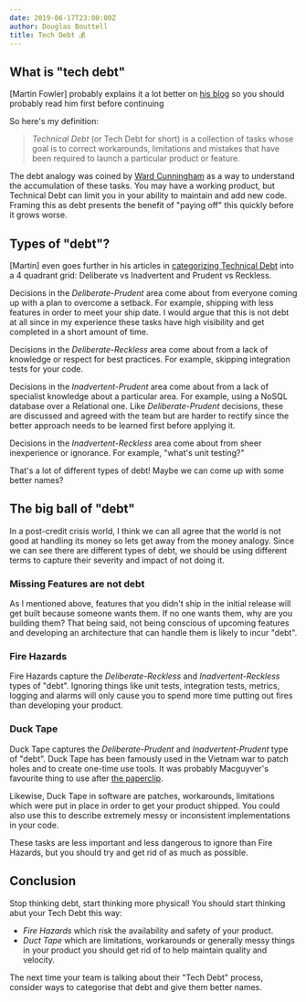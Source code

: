 ```yaml
---
date: 2019-06-17T23:00:00Z
author: Douglas Bouttell
title: Tech Debt 💰
---
```


## What is "tech debt"

[Martin Fowler] probably explains it a lot better on [his blog](https://martinfowler.com/bliki/TechnicalDebt.html)
so you should probably read him first before continuing

So here's my definition:
> *Technical Debt* (or Tech Debt for short) is a collection of tasks whose 
goal is to correct workarounds, limitations and mistakes that have been 
required to launch a particular product or feature.

The debt analogy was coined by [Ward Cunningham](http://wiki.c2.com/?WardExplainsDebtMetaphor)
as a way to understand the accumulation of these tasks.  You may have a working product, but 
Technical Debt can limit you in your ability to maintain and add new code.
Framing this as debt presents the benefit of "paying off" this quickly before
it grows worse. 

## Types of "debt"?

[Martin] even goes further in his articles in [categorizing Technical Debt](https://martinfowler.com/bliki/TechnicalDebtQuadrant.html)
into a 4 quadrant grid: Deliberate vs Inadvertent and Prudent vs Reckless.

Decisions in the *Deliberate-Prudent* area come about from everyone coming up with a plan to overcome
a setback. For example, shipping with less features in order to meet your ship date.  I would
argue that this is not debt at all since in my experience these tasks have high visibility
and get completed in a short amount of time. 

Decisions in the *Deliberate-Reckless* area come about from a lack of knowledge or respect
for best practices. For example, skipping integration tests for your code.

Decisions in the *Inadvertent-Prudent* area come about from a lack of specialist knowledge 
about a particular area. For example, using a NoSQL database over a Relational one.  Like
*Deliberate-Prudent* decisions, these are discussed and agreed with the team but are harder
to rectify since the better approach needs to be learned first before applying it.

Decisions in the *Inadvertent-Reckless* area come about from sheer inexperience or ignorance.
For example, "what's unit testing?"

That's a lot of different types of debt!  Maybe we can come up with some better names?

## The big ball of "debt"

In a post-credit crisis world, I think we can all agree that the world is not good at handling
its money so lets get away from the money analogy.  Since we can see there are different types
of debt, we should be using different terms to capture their severity and impact of not doing it.

### Missing Features are not debt

As I mentioned above, features that you didn't ship in the initial release will get built
because someone wants them.  If no one wants them, why are you building them?  That being said,
not being conscious of upcoming features and developing an architecture that can handle them
is likely to incur "debt".

### Fire Hazards

Fire Hazards capture the *Deliberate-Reckless* and *Inadvertent-Reckless* types of "debt".
Ignoring things like unit tests, integration tests, metrics, logging and alarms will only
cause you to spend more time putting out fires than developing your product. 

### Duck Tape 

Duck Tape captures the *Deliberate-Prudent* and *Inadvertent-Prudent* type of "debt".  Duck Tape has
been famously used in the Vietnam war to patch holes and to create one-time use tools.  It was
probably Macguyver's favourite thing to use after [the paperclip](https://www.google.com/search?q=macgyver+paperclip).

Likewise, Duck Tape in software are patches, workarounds, limitations which were put in place
in order to get your product shipped.  You could also use this to describe extremely messy or
inconsistent implementations in your code.

These tasks are less important and less dangerous to ignore than Fire Hazards, but you should
try and get rid of as much as possible.

## Conclusion
Stop thinking debt, start thinking more physical!  You should start thinking abut your Tech Debt
this way:

* *Fire Hazards* which risk the availability and safety of your product.
* *Duct Tape* which are limitations, workarounds or generally messy things in your
  product you should get rid of to help maintain quality and velocity.
  
The next time your team is talking about their "Tech Debt" process, consider
ways to categorise that debt and give them better names.